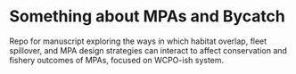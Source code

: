 
<!-- README.md is generated from README.Rmd. Please edit that file -->

# Something about MPAs and Bycatch

Repo for manuscript exploring the ways in which habitat overlap, fleet
spillover, and MPA design strategies can interact to affect conservation
and fishery outcomes of MPAs, focused on WCPO-ish system.
